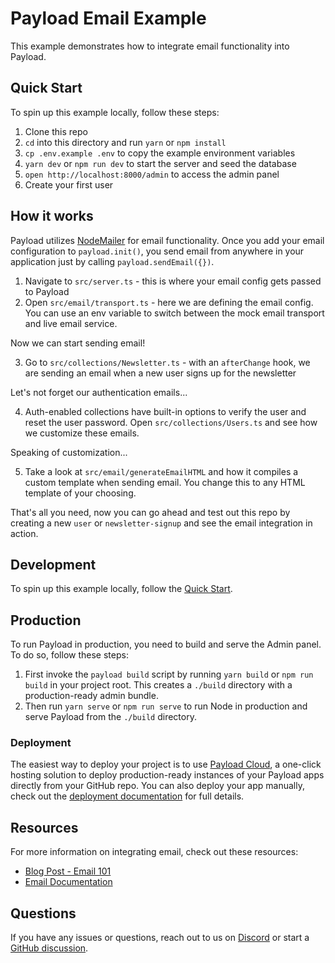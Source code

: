 # Payload Email Example

This example demonstrates how to integrate email functionality into Payload.

## Quick Start

To spin up this example locally, follow these steps:

1. Clone this repo
2. `cd` into this directory and run `yarn` or `npm install`
3. `cp .env.example .env` to copy the example environment variables
4. `yarn dev` or `npm run dev` to start the server and seed the database
5. `open http://localhost:8000/admin` to access the admin panel
6. Create your first user

## How it works

Payload utilizes [NodeMailer](https://nodemailer.com/about/) for email functionality. Once you add your email configuration to `payload.init()`, you send email from anywhere in your application just by calling `payload.sendEmail({})`.

1. Navigate to `src/server.ts` - this is where your email config gets passed to Payload
2. Open `src/email/transport.ts` - here we are defining the email config. You can use an env variable to switch between the mock email transport and live email service.

Now we can start sending email!

3. Go to `src/collections/Newsletter.ts` - with an `afterChange` hook, we are sending an email when a new user signs up for the newsletter

Let's not forget our authentication emails...

4. Auth-enabled collections have built-in options to verify the user and reset the user password. Open `src/collections/Users.ts` and see how we customize these emails.

Speaking of customization...

5. Take a look at `src/email/generateEmailHTML` and how it compiles a custom template when sending email. You change this to any HTML template of your choosing.

That's all you need, now you can go ahead and test out this repo by creating a new `user` or `newsletter-signup` and see the email integration in action.

## Development

To spin up this example locally, follow the [Quick Start](#quick-start).

## Production

To run Payload in production, you need to build and serve the Admin panel. To do so, follow these steps:

1. First invoke the `payload build` script by running `yarn build` or `npm run build` in your project root. This creates a `./build` directory with a production-ready admin bundle.
1. Then run `yarn serve` or `npm run serve` to run Node in production and serve Payload from the `./build` directory.

### Deployment

The easiest way to deploy your project is to use [Payload Cloud](https://payloadcms.com/new/import), a one-click hosting solution to deploy production-ready instances of your Payload apps directly from your GitHub repo. You can also deploy your app manually, check out the [deployment documentation](https://payloadcms.com/docs/production/deployment) for full details.

## Resources

For more information on integrating email, check out these resources:

<!-- Update with live blog post URL when published -->

- [Blog Post - Email 101](https://payloadcms.com/blog)
- [Email Documentation](https://payloadcms.com/docs/email/overview#email-functionality)

## Questions

If you have any issues or questions, reach out to us on [Discord](https://discord.com/invite/payload) or start a [GitHub discussion](https://github.com/payloadcms/payload/discussions).
